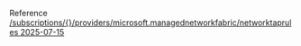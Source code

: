 Reference [/subscriptions/{}/providers/microsoft.managednetworkfabric/networktaprules 2025-07-15](/Resources/mgmt-plane/L3N1YnNjcmlwdGlvbnMve30vcHJvdmlkZXJzL21pY3Jvc29mdC5tYW5hZ2VkbmV0d29ya2ZhYnJpYy9uZXR3b3JrdGFwcnVsZXM=/2025-07-15.xml)

